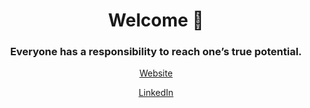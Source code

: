 <h1 align="center">Welcome 👋</h1>
<h3 align="center">Everyone has a responsibility to reach one’s true potential.</h3>
<p align="center">
  <a href="https://kamyabnazari.com">Website</a>
</p>
<p align="center">
  <a href="https://www.linkedin.com/in/kamyabnazari/)https://www.linkedin.com/in/kamyabnazari/">LinkedIn</a>
</p>
